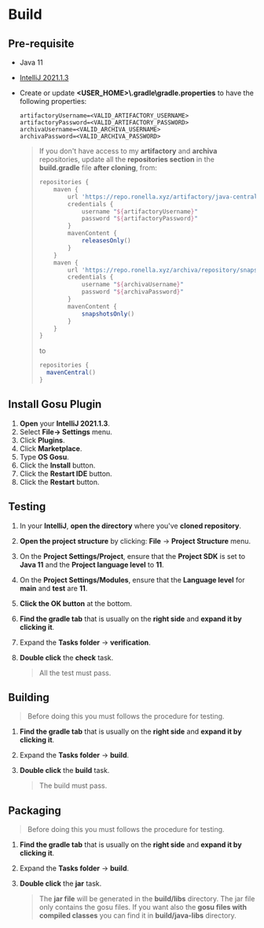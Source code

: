 # Build

## Pre-requisite

* Java 11

* [IntelliJ 2021.1.3](https://download.jetbrains.com/idea/ideaIC-2021.1.3.exe)

* Create or update **<USER_HOME>\\.gradle\\gradle.properties** to have the following properties:

    ```properties
    artifactoryUsername=<VALID_ARTIFACTORY_USERNAME>
    artifactoryPassword=<VALID_ARTIFACTORY_PASSWORD>
    archivaUsername=<VALID_ARCHIVA_USERNAME>
    archivaPassword=<VALID_ARCHIVA_PASSWORD>
    ```
    > If you don't have access to my **artifactory** and **archiva** repositories, update all the **repositories section** in the **build.gradle** file **after cloning**, from:
    >
    > ```groovy
    > repositories {
    >     maven {
    >         url 'https://repo.ronella.xyz/artifactory/java-central/'
    >         credentials {
    >             username "${artifactoryUsername}"
    >             password "${artifactoryPassword}"
    >         }
    >         mavenContent {
    >             releasesOnly()
    >         }
    >     }
    >     maven {
    >         url 'https://repo.ronella.xyz/archiva/repository/snapshots/'
    >         credentials {
    >             username "${archivaUsername}"
    >             password "${archivaPassword}"
    >         }
    >         mavenContent {
    >             snapshotsOnly()
    >         }
    >     }
    > }
    > ```
    >
    > to
    >
    > ```groovy
    > repositories {
    > 	mavenCentral()
    > }
    > ```

## Install Gosu Plugin

1. **Open** your **IntelliJ 2021.1.3**.
2. Select **File-> Settings** menu.
3. Click **Plugins**.
4. Click **Marketplace**.
5. Type **OS Gosu**.
6. Click the **Install** button.
7. Click the **Restart IDE** button.
8. Click the **Restart** button.

## Testing

1. In your **IntelliJ**, **open the directory** where you've **cloned repository**.

2. **Open the project structure** by clicking: **File** -> **Project Structure** menu.

3. On the **Project Settings/Project**, ensure that the **Project SDK** is set to **Java 11** and the **Project language level** to **11**.

4. On the **Project Settings/Modules**, ensure that the **Language level** for **main** and **test** are **11**.

5. **Click the OK button** at the bottom.

6. **Find the gradle tab** that is usually on the **right side** and **expand it by clicking it**.

7. Expand the **Tasks folder** -> **verification**.

8. **Double click** the **check** task.

   > All the test must pass.

## Building

> Before doing this you must follows the procedure for testing.
>

1. **Find the gradle tab** that is usually on the **right side** and **expand it by clicking it**.

2. Expand the **Tasks folder** -> **build**.

3. **Double click** the **build** task.

   > The build must pass.

## Packaging

> Before doing this you must follows the procedure for testing.

1. **Find the gradle tab** that is usually on the **right side** and **expand it by clicking it**.

2. Expand the **Tasks folder** -> **build**.

3. **Double click** the **jar** task.

   > The **jar file** will be generated in the **build/libs** directory. The jar file only contains the gosu files. If you want also the **gosu files with compiled classes** you can find it in **build/java-libs** directory.
